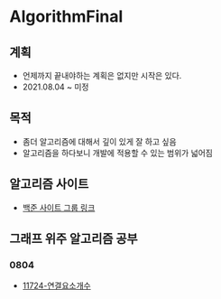 # AlgorithmFinal  
## 계획   
- 언제까지 끝내야하는 계획은 없지만 시작은 있다.  
- 2021.08.04 ~ 미정  
## 목적  
- 좀더 알고리즘에 대해서 깊이 있게 잘 하고 싶음  
- 알고리즘을 하다보니 개발에 적용할 수 있는 범위가 넓어짐  
## 알고리즘 사이트  

-  [백준 사이트 그룹  링크](https://www.acmicpc.net/group/12038)

## 그래프 위주 알고리즘 공부  
### 0804  
- [11724-연결요소개수](..\algorithm\0804\2021년08월04일_11724-연결요소의개수) 

  





